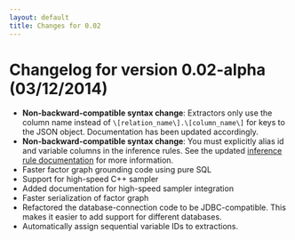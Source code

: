 ```yaml
---
layout: default
title: Changes for 0.02
---
```


# Changelog for version 0.02-alpha (03/12/2014)

- **Non-backward-compatible syntax change**: Extractors only use the column name
  instead of `\[relation_name\].\[column_name\]` for keys to the JSON object.
  Documentation has been updated accordingly.
- **Non-backward-compatible syntax change**: You must explicitly alias id and
  variable columns in the inference rules. See the updated [inference rule
  documentation](../basics/inference_rules.html) for more information.
- Faster factor graph grounding code using pure SQL
- Support for high-speed C++ sampler
- Added documentation for high-speed sampler integration
- Faster serialization of factor graph
- Refactored the database-connection code to be JDBC-compatible. This makes it
  easier to add support for different databases.
- Automatically assign sequential variable IDs to extractions.

